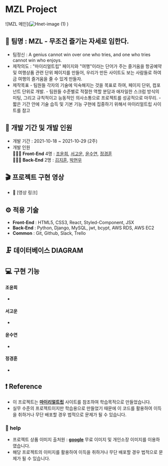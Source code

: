 # MZL Project
![MZL 메인](![Hnet-image (1)](https://user-images.githubusercontent.com/87818170/139971054-36ccc0ac-efce-47a3-80ab-d76d653de63e.gif)
)

## 🎇 팀명 : MZL - 무조건 즐기는 자세로 임한다.
- 팀정신 : A genius cannot win over one who tries, and one who tries cannot win who enjoys.
- 제작의도 : "마이리얼트립" 페이지와 "여행"이라는 단어가 주는 즐거움을 항공예약 및 여행상품 관련 단위 페이지를 만들어, 우리가 만든 사이트도 보는 사람들로 하여금 여행의 즐거움을 줄 수 있게 만들자.
- 제작목표
\- 팀원들 각자의 기술에 익숙해지는 것을 목표로 하여, 페이지 단위, 컴포넌트 단위로 개발.
\- 팀원들 수준별로 적절한 역할 분담과 애자일한 스크럼 방식의 미팅, 그리고 규칙적이고 능동적인 의사소통으로 프로젝트를 성공적으로 마무리.
\- 짧은 기간 안에 기술 습득 및 기본 기능 구현에 집중하기 위해서 마이리얼트립 사이트를 참고

## 📅 개발 기간 및 개발 인원

- 개발 기간 : 2021-10-18 ~ 2021-10-29 (2주)
- 개발 인원 <br/>
 👨‍👧‍👦 **Front-End** 4명 : [조윤희](https://github.com/yoooon0w0), [서고운](https://github.com/gouni77), [윤수연](https://github.com/lifeofsue), [정경훈](https://github.com/kyunghoon1017) <br/>
 👨‍👧‍👦 **Back-End** 2명 : [김지훈](https://github.com/kimfa123), [박현우](https://github.com/Pagnim)

## 🎬 프로젝트 구현 영상

- 🔗 [영상 링크]

## ⚙ 적용 기술
- **Front-End** : HTML5, CSS3, React, Styled-Component, JSX
- **Back-End** : Python, Django, MySQL, jwt, bcypt, AWS RDS, AWS EC2
- **Common** : Git, Github, Slack, Trello

## 🗜 데이터베이스 DIAGRAM
<!-- ![SPAO_diagram_final](https://user-images.githubusercontent.com/78721108/137625673-58007c42-c404-4489-be98-d9a47b6dfe4d.png)
 -->
 
## 💻 구현 기능

#### 조윤희

- 

#### 서고운

- 
#### 윤수연
- 

#### 정경훈
- 

## ❗ Reference
- 이 프로젝트는 [**마이리얼트립**](https://www.myrealtrip.com/) 사이트를 참조하여 학습목적으로 만들었습니다.
- 실무 수준의 프로젝트이지만 학습용으로 만들었기 때문에 이 코드를 활용하여 이득을 취하거나 무단 배포할 경우 법적으로 문제가 될 수 있습니다.

### 🙏 help   
- 프로젝트 상품 이미지 출처원 : [**google**](http://google.com/) 무료 이미지 및 개인소장 이미지를 이용하였습니다.
- 해당 프로젝트의 이미지를 활용하여 이득을 취하거나 무단 배포할 경우 법적으로 문제가 될 수 있습니다.
